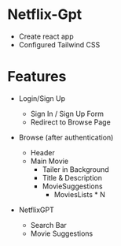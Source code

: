 # Netflix-Gpt

- Create react app
- Configured Tailwind CSS

# Features

- Login/Sign Up

  - Sign In / Sign Up Form
  - Redirect to Browse Page

- Browse (after authentication)

  - Header
  - Main Movie
    - Tailer in Background
    - Title & Description
    - MovieSuggestions
      - MoviesLists \* N

- NetflixGPT
  - Search Bar
  - Movie Suggestions
